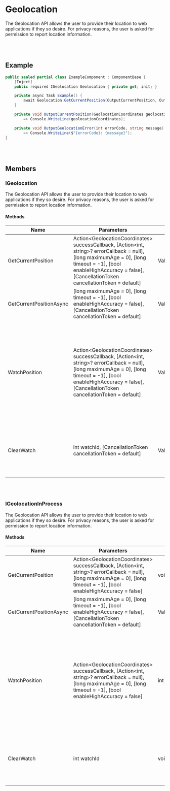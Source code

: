 # Geolocation

The Geolocation API allows the user to provide their location to web applications if they so desire.
For privacy reasons, the user is asked for permission to report location information.


<br><br />
## Example

```csharp
public sealed partial class ExampleComponent : ComponentBase {
    [Inject]
    public required IGeolocation Geolocation { private get; init; }

    private async Task Example() {
        await Geolocation.GetCurrentPosition(OutputCurrentPosition, OutputGeolocationError);
    }

    private void OutputCurrentPosition(GeolocationCoordinates geolocationCoordinates)
        => Console.WriteLine(geolocationCoordinates);

    private void OutputGeolocationError(int errorCode, string message)
        => Console.WriteLine($"{errorCode}: {message}");
}
```


<br><br />
## Members

### IGeolocation

The Geolocation API allows the user to provide their location to web applications if they so desire.
For privacy reasons, the user is asked for permission to report location information.

#### Methods

| **Name**                | **Parameters**                                                                                                                                                                                                                          | **ReturnType**                          | **Description**                                                                                                                                                                               |
| ----------------------- | --------------------------------------------------------------------------------------------------------------------------------------------------------------------------------------------------------------------------------------- | --------------------------------------- | --------------------------------------------------------------------------------------------------------------------------------------------------------------------------------------------- |
| GetCurrentPosition      | Action&lt;GeolocationCoordinates&gt; successCallback, [Action&lt;int, string&gt;? errorCallback = null], [long maximumAge = 0], [long timeout = -1], [bool enableHighAccuracy = false], [CancellationToken cancellationToken = default] | ValueTask                               | Is used to get the current position of the device.                                                                                                                                            |
| GetCurrentPositionAsync | [long maximumAge = 0], [long timeout = -1], [bool enableHighAccuracy = false], [CancellationToken cancellationToken = default]                                                                                                          | ValueTask&lt;GeolocationCoordinates&gt; | Is used to get the current position of the device.                                                                                                                                            |
| WatchPosition           | Action&lt;GeolocationCoordinates&gt; successCallback, [Action&lt;int, string&gt;? errorCallback = null], [long maximumAge = 0], [long timeout = -1], [bool enableHighAccuracy = false], [CancellationToken cancellationToken = default] | ValueTask&lt;int&gt;                    | Is used to register a handler function that will be called automatically each time the position of the device changes. You can also, optionally, specify an error handling callback function. |
| ClearWatch              | int watchId, [CancellationToken cancellationToken = default]                                                                                                                                                                            | ValueTask                               | Is used to unregister location/error monitoring handlers previously installed using WatchPosition.                                                                                            |


<br></br>
### IGeolocationInProcess

The Geolocation API allows the user to provide their location to web applications if they so desire.
For privacy reasons, the user is asked for permission to report location information.

#### Methods

| **Name**                | **Parameters**                                                                                                                                                                         | **ReturnType**                          | **Description**                                                                                                                                                                               |
| ----------------------- | -------------------------------------------------------------------------------------------------------------------------------------------------------------------------------------- | --------------------------------------- | --------------------------------------------------------------------------------------------------------------------------------------------------------------------------------------------- |
| GetCurrentPosition      | Action&lt;GeolocationCoordinates&gt; successCallback, [Action&lt;int, string&gt;? errorCallback = null], [long maximumAge = 0], [long timeout = -1], [bool enableHighAccuracy = false] | void                                    | Is used to get the current position of the device.                                                                                                                                            |
| GetCurrentPositionAsync | [long maximumAge = 0], [long timeout = -1], [bool enableHighAccuracy = false], [CancellationToken cancellationToken = default]                                                         | ValueTask&lt;GeolocationCoordinates&gt; | Is used to get the current position of the device.                                                                                                                                            |
| WatchPosition           | Action&lt;GeolocationCoordinates&gt; successCallback, [Action&lt;int, string&gt;? errorCallback = null], [long maximumAge = 0], [long timeout = -1], [bool enableHighAccuracy = false] | int                                     | Is used to register a handler function that will be called automatically each time the position of the device changes. You can also, optionally, specify an error handling callback function. |
| ClearWatch              | int watchId                                                                                                                                                                            | void                                    | Is used to unregister location/error monitoring handlers previously installed using WatchPosition.                                                                                            |
